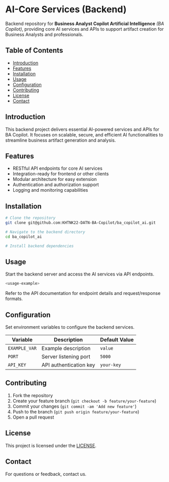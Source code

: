 # AI-Core Services (Backend)

Backend repository for **Business Analyst Copilot Artificial Intelligence** _(BA Copilot)_, providing core AI services and APIs to support artifact creation for Business Analysts and professionals.

## Table of Contents

- [Introduction](#introduction)
- [Features](#features)
- [Installation](#installation)
- [Usage](#usage)
- [Configuration](#configuration)
- [Contributing](#contributing)
- [License](#license)
- [Contact](#contact)

## Introduction

This backend project delivers essential AI-powered services and APIs for BA Copilot. It focuses on scalable, secure, and efficient AI functionalities to streamline business artifact generation and analysis.

## Features

- RESTful API endpoints for core AI services
- Integration-ready for frontend or other clients
- Modular architecture for easy extension
- Authentication and authorization support
- Logging and monitoring capabilities

## Installation

```bash
# Clone the repository
git clone git@github.com:KHTNK22-DATN-BA-Copilot/ba_copilot_ai.git

# Navigate to the backend directory
cd ba_copilot_ai

# Install backend dependencies
```

## Usage

Start the backend server and access the AI services via API endpoints.

```bash
<usage-example>
```

Refer to the API documentation for endpoint details and request/response formats.

## Configuration

Set environment variables to configure the backend services.

| Variable      | Description            | Default Value |
| ------------- | ---------------------- | ------------- |
| `EXAMPLE_VAR` | Example description    | `value`       |
| `PORT`        | Server listening port  | `5000`        |
| `API_KEY`     | API authentication key | `your-key`    |

## Contributing

1. Fork the repository
2. Create your feature branch (`git checkout -b feature/your-feature`)
3. Commit your changes (`git commit -am 'Add new feature'`)
4. Push to the branch (`git push origin feature/your-feature`)
5. Open a pull request

## License

This project is licensed under the [LICENSE](./LICENSE).

## Contact

For questions or feedback, contact us.
